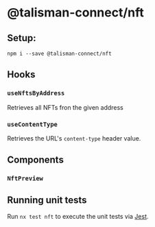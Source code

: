 # @talisman-connect/nft

## Setup:

```
npm i --save @talisman-connect/nft
```

## Hooks

### `useNftsByAddress`

Retrieves all NFTs fron the given address

### `useContentType`

Retrieves the URL's `content-type` header value.

## Components

### `NftPreview`

## Running unit tests

Run `nx test nft` to execute the unit tests via [Jest](https://jestjs.io).
